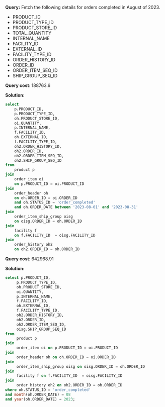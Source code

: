 **Query:** Fetch the following details for orders completed in August of 2023.
- PRODUCT_ID
- PRODUCT_TYPE_ID
- PRODUCT_STORE_ID 
- TOTAL_QUANTITY
- INTERNAL_NAME 
- FACILITY_ID
- EXTERNAL_ID 
- FACILITY_TYPE_ID 
- ORDER_HISTORY_ID 
- ORDER_ID
- ORDER_ITEM_SEQ_ID
- SHIP_GROUP_SEQ_ID

**Query cost**: 188763.6

**Solution:**
```sql
select 
    p.PRODUCT_ID,
    p.PRODUCT_TYPE_ID,
    oh.PRODUCT_STORE_ID,
    oi.QUANTITY,
    p.INTERNAL_NAME,
    f.FACILITY_ID,
    oh.EXTERNAL_ID,
    f.FACILITY_TYPE_ID,
    oh2.ORDER_HISTORY_ID,
    oh2.ORDER_ID,
    oh2.ORDER_ITEM_SEQ_ID,
    oh2.SHIP_GROUP_SEQ_ID
from 
    product p 
join 
    order_item oi 
    on p.PRODUCT_ID = oi.PRODUCT_ID
join
    order_header oh 
    on oh.ORDER_ID = oi.ORDER_ID
    and oh.STATUS_ID = 'order_completed'
    and oh.ORDER_DATE between '2023-08-01' and '2023-08-31'
join 
    order_item_ship_group oisg 
    on oisg.ORDER_ID = oh.ORDER_ID
join
    facility f 
    on f.FACILITY_ID  = oisg.FACILITY_ID
join 
    order_history oh2 
    on oh2.ORDER_ID = oh.ORDER_ID
```
**Query cost**: 642968.91

**Solution:**
```sql
select p.PRODUCT_ID,
     p.PRODUCT_TYPE_ID,
     oh.PRODUCT_STORE_ID,
     oi.QUANTITY,
     p.INTERNAL_NAME,
     f.FACILITY_ID,
     oh.EXTERNAL_ID,
     f.FACILITY_TYPE_ID,
     oh2.ORDER_HISTORY_ID,
     oh2.ORDER_ID,
     oh2.ORDER_ITEM_SEQ_ID,
     oisg.SHIP_GROUP_SEQ_ID
from 
     product p 
join 
     order_item oi on p.PRODUCT_ID = oi.PRODUCT_ID
join 
	 order_header oh on oh.ORDER_ID = oi.ORDER_ID
join 
	 order_item_ship_group oisg on oisg.ORDER_ID = oh.ORDER_ID
join 
	 facility f on f.FACILITY_ID  = oisg.FACILITY_ID
join 
	 order_history oh2 on oh2.ORDER_ID = oh.ORDER_ID
where oh.STATUS_ID = 'order_completed' 
and month(oh.ORDER_DATE) = 08 
and year(oh.ORDER_DATE) = 2023;
